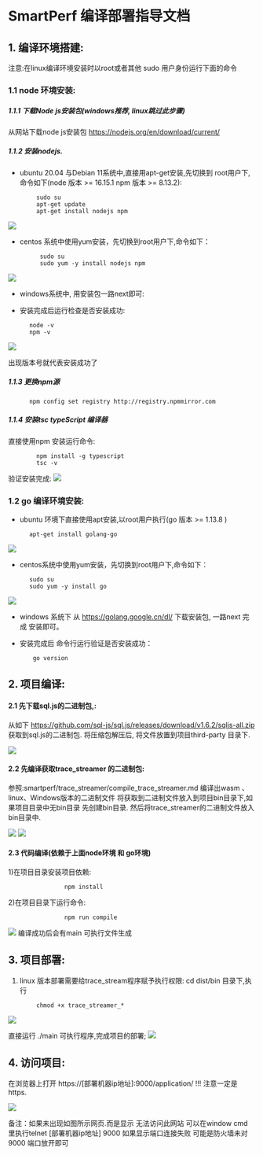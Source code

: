 # SmartPerf 编译部署指导文档


## 1. 编译环境搭建:
注意:在linux编译环境安装时以root或者其他 sudo 用户身份运行下面的命令
### 1.1 node 环境安装:
#####  1.1.1 下载Node js安装包(windows推荐, linux跳过此步骤)
从网站下载node js安装包 https://nodejs.org/en/download/current/
#####  1.1.2 安装nodejs.
- ubuntu 20.04 与Debian 11系统中,直接用apt-get安装,先切换到 root用户下,命令如下(node 版本 >= 16.15.1  npm 版本 >= 8.13.2):
```
        sudo su
        apt-get update 
        apt-get install nodejs npm
```
![](../figures/deploy/install_node.png)


- centos 系统中使用yum安装，先切换到root用户下,命令如下：
```
         sudo su 
         sudo yum -y install nodejs npm 
```
![](../figures/deploy/yum_install_node.png)

- windows系统中, 用安装包一路next即可:

           
- 安装完成后运行检查是否安装成功:
```
      node -v 
      npm -v
```
![](../figures/deploy/check_version.png)

  出现版本号就代表安装成功了

#####  1.1.3 更换npm源
```
      npm config set registry http://registry.npmmirror.com
```   

#####  1.1.4 安装tsc typeScript 编译器
直接使用npm 安装运行命令:
```
        npm install -g typescript
        tsc -v
```
 
 验证安装完成:
![](../figures/deploy/install_tsc.png)

### 1.2 go 编译环境安装:
- ubuntu 环境下直接使用apt安装,以root用户执行(go 版本 >= 1.13.8 )
```
      apt-get install golang-go
```
![](../figures/deploy/install_golang.png)

- centos系统中使用yum安装，先切换到root用户下,命令如下：

```
      sudo su
      sudo yum -y install go 
```
![](../figures/deploy/yum_install_go.png)

- windows 系统下 从 https://golang.google.cn/dl/ 下载安装包, 一路next 完成 安装即可。
           
- 安装完成后 命令行运行验证是否安装成功：

```
       go version 
``` 
## 2. 项目编译:
####  2.1 先下载sql.js的二进制包,:
从如下 https://github.com/sql-js/sql.js/releases/download/v1.6.2/sqljs-all.zip 获取到sql.js的二进制包.
将压缩包解压后, 将文件放置到项目third-party 目录下.

        
![](../figures/deploy/third_party.png)

####  2.2 先编译获取trace_streamer 的二进制包:
参照:smartperf/trace_streamer/compile_trace_streamer.md 编译出wasm 、linux、Windows版本的二进制文件
将获取到二进制文件放入到项目bin目录下,如果项目目录中无bin目录 先创建bin目录.
然后将trace_streamer的二进制文件放入bin目录中.
	   
![](../figures/deploy/put_bin.png)
![](../figures/deploy/bin_files.png)


####  2.3 代码编译(依赖于上面node环境 和 go环境)
1)在项目目录安装项目依赖:
```
                npm install 
```
2)在项目目录下运行命令:
```
                npm run compile 
```                
![](../figures/deploy/compile.png)
    编译成功后会有main 可执行文件生成
    
## 3. 项目部署:
 1. linux 版本部署需要给trace_stream程序赋予执行权限:
cd dist/bin 目录下,执行
```
        chmod +x trace_streamer_*
```
![](../figures/deploy/chomd+x.png)          

直接运行 ./main 可执行程序,完成项目的部署;
![](../figures/deploy/run_main.png)
 ## 4. 访问项目:      
在浏览器上打开 https://[部署机器ip地址]:9000/application/ 
!!! 注意一定是https. 

![](../figures/deploy/visit_website.png)

 备注：如果未出现如图所示网页.而是显示 无法访问此网站
可以在window cmd 里执行telnet [部署机器ip地址] 9000
如果显示端口连接失败 可能是防火墙未对9000 端口放开即可